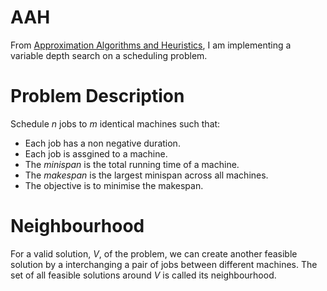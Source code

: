 # AAH
From [Approximation Algorithms and Heuristics](https://handbook.unimelb.edu.au/view/2016/MAST90098), I am implementing a variable depth search on a scheduling problem.

# Problem Description
Schedule _n_ jobs to _m_ identical machines such that:
* Each job has a non negative duration.
* Each job is assgined to a machine.
* The _minispan_ is the total running time of a machine.
* The _makespan_ is the largest minispan across all machines.
* The objective is to minimise the makespan.

# Neighbourhood
For a valid solution, _V_, of the problem, we can create another feasible solution by a interchanging a pair of jobs between different machines. The set of all feasible solutions around _V_ is called its neighbourhood.
